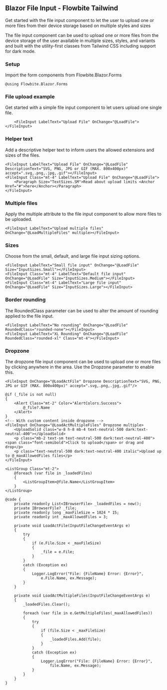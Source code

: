 ## Blazor File Input - Flowbite Tailwind

Get started with the file input component to let the user to upload one or more files from their device storage based on multiple styles and sizes

The file input component can be used to upload one or more files from the device storage of the user available in multiple sizes, styles, and variants and built with the utility-first classes from Tailwind CSS including support for dark mode.
    
### Setup
Import the form components from Flowbite.Blazor.Forms

```razor
@using Flowbite.Blazor.Forms
```

### File upload example
Get started with a simple file input component to let users upload one single file.

```razor
    <FileInput LabelText="Upload File" OnChange="@LoadFile"></FileInput>
```
    
### Helper text
Add a descriptive helper text to inform users the allowed extensions and sizes of the files.

```razor
<FileInput LabelText="Upload File" OnChange="@LoadFile" DescriptionText="SVG, PNG, JPG or GIF (MAX. 800x400px)" accept=".svg,.png,.jpg,.gif"></FileInput>
<FileInput Class="mt-4" LabelText="Upload File" OnChange="@LoadFile">
    <Paragraph Size="TextSizes.SM">Read about upload limits <Anchor Href="#">here</Anchor></Paragraph>
</FileInput>
```
    
### Multiple files
Apply the multiple attribute to the file input component to allow more files to be uploaded.
     
```razor
<FileInput LabelText="Upload multiple files" OnChange="@LoadMultipleFiles" multiple></FileInput>
```
    
### Sizes
Choose from the small, default, and large file input sizing options.

```razor
<FileInput LabelText="Small file input" OnChange="@LoadFile" Size="InputSizes.Small"></FileInput>
<FileInput Class="mt-4" LabelText="Default file input" OnChange="@LoadFile" Size="InputSizes.Medium"></FileInput>
<FileInput Class="mt-4" LabelText="Large file input" OnChange="@LoadFile" Size="InputSizes.Large"></FileInput>
```
    
### Border rounding
The RoundedClass parameter can be used to alter the amount of rounding applied to the file input.

```razor
<FileInput LabelText="No rounding" OnChange="@LoadFile" RoundedClass="rounded-none"></FileInput>
<FileInput LabelText="XL Rounding" OnChange="@LoadFile" RoundedClass="rounded-xl" Class="mt-4"></FileInput>
```

### Dropzone
The dropzone file input component can be used to upload one or more files by clicking anywhere in the area. Use the Dropzone parameter to enable this.


```razor
<FileInput OnChange="@LoadActFile" Dropzone DescriptionText="SVG, PNG, JPG or GIF (MAX. 800x400px)" accept=".svg,.png,.jpg,.gif"/>

@if (_file is not null)
{
    <Alert Class="mt-2" Color="AlertColors.Success">
        @_file?.Name
    </Alert>
}
<!-- With custom content inside dropzone -->
<FileInput OnChange="@LoadActMultipleFiles" Dropzone multiple>
    <UploadSolid class="w-8 h-8 mb-4 text-neutral-500 dark:text-neutral-400"></UploadSolid>
    <p class="mb-2 text-sm text-neutral-500 dark:text-neutral-400"><span class="font-semibold">Click to upload</span> or drag and drop</p>
    <p class="text-neutral-500 dark:text-neutral-400 italic">Upload up to @_maxAllowedFiles files</p>
</FileInput>

<ListGroup Class="mt-2">
    @foreach (var file in _loadedFiles)
    {
        <ListGroupItem>@file.Name</ListGroupItem>
    }
</ListGroup>

@code {
    private readonly List<IBrowserFile> _loadedFiles = new();
    private IBrowserFile? _file;
    private readonly long _maxFileSize = 1024 * 15;
    private readonly int _maxAllowedFiles = 3;

    private void LoadActFile(InputFileChangeEventArgs e)
    {
        try
        {
            if (e.File.Size < _maxFileSize)
            {
                _file = e.File;
            }
        }
        catch (Exception ex)
        {
            Logger.LogError("File: {FileName} Error: {Error}",
                e.File.Name, ex.Message);
        }
    }

    private void LoadActMultipleFiles(InputFileChangeEventArgs e)
    {
        _loadedFiles.Clear();

        foreach (var file in e.GetMultipleFiles(_maxAllowedFiles))
        {
            try
            {
                if (file.Size < _maxFileSize)
                {
                    _loadedFiles.Add(file);
                }
            }
            catch (Exception ex)
            {
                Logger.LogError("File: {FileName} Error: {Error}",
                    file.Name, ex.Message);
            }
        }
    }
}
```